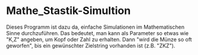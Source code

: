 # Mathe_Stastik-Simultion
Dieses Programm ist dazu da, einfache Simulationen im Mathematischen Sinne durchzuführen. Das bedeutet, man kann als Parameter so etwas wie "K,Z" angeben, um Kopf oder Zahl zu erhalten. Dann "wird die Münze so oft geworfen", bis ein gewünschter Zielstring vorhanden ist (z.B. "ZKZ").
